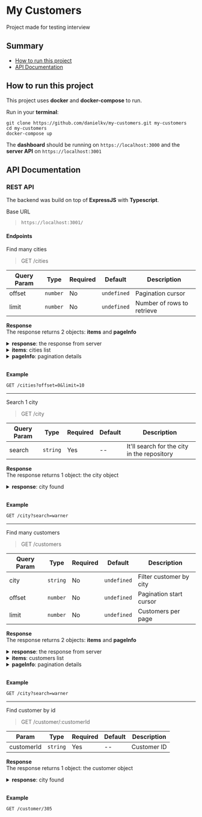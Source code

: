 # My Customers

Project made for testing interview

## Summary

-   [How to run this project](#howto)
-   [API Documentation](#apidocs)

## <a name='howto'></a>How to run this project

This project uses **docker** and **docker-compose** to run.

Run in your **terminal**:

```
git clone https://github.com/danielkv/my-customers.git my-customers
cd my-customers
docker-compose up
```

The **dashboard** should be running on `https://localhost:3000` and the **server API** on `https://localhost:3001`

## <a name='apidocs'></a>API Documentation

### REST API

The backend was build on top of **ExpressJS** with **Typescript**.

Base URL

> `https://localhost:3001/`

#### Endpoints

Find many cities

> GET /cities

| Query Param | Type     | Required | Default     | Description                |
| ----------- | -------- | -------- | ----------- | -------------------------- |
| offset      | `number` | No       | `undefined` | Pagination cursor          |
| limit       | `number` | No       | `undefined` | Number of rows to retrieve |

**Response** \
The response returns 2 objects: **items** and **pageInfo**

<details>
	<summary><b>response</b>: the response from server</summary>
	<p>

    {
    	items: array of cities
    	pageInfo: pagination details
    }

</p>

</details>

<details>
	<summary><b>items</b>: cities list</summary>
	<p>

    items: [
    	{
    		city: "Warner, NH",
    		customers_total: 20
    	},
    	{
    		city: "East Natchitoches, PA",
    		customers_total: 20
    	},
    	...
    ]

</p>

</details>
<details>
	<summary><b>pageInfo</b>: pagination details</summary>
	<p>

    pageInfo: {
    	itemsTotal: 50,
    	offset: 0,
    	limit: 10
    }

</p>

</details>
<br>

**Example**

`GET /cities?offset=0&limit=10`

---

Search 1 city

> GET /city

| Query Param | Type     | Required | Default | Description                                 |
| ----------- | -------- | -------- | ------- | ------------------------------------------- |
| search      | `string` | Yes      | --      | It'll search for the city in the repository |

**Response** \
The response returns 1 object: the city object

<details>
	<summary><b>response</b>: city found</summary>
	<p>
    	
	{
		city: "Warner, NH",
		customers_total: 20
	}

</p>

</details>
<br>

**Example**

`GET /city?search=warner`

---

Find many customers

> GET /customers

| Query Param | Type     | Required | Default     | Description             |
| ----------- | -------- | -------- | ----------- | ----------------------- |
| city        | `string` | No       | `undefined` | Filter customer by city |
| offset      | `number` | No       | `undefined` | Pagination start cursor |
| limit       | `number` | No       | `undefined` | Customers per page      |

**Response** \
The response returns 2 objects: **items** and **pageInfo**

<details>
	<summary><b>response</b>: the response from server</summary>
	<p>

    {
    	items: array of customers
    	pageInfo: pagination details
    }

</p>

</details>

<details>
	<summary><b>items</b>: customers list</summary>
	<p>

    items: [
    	 {
            id: 255,
            first_name: "Craig",
            last_name: "Miller",
            email: "cmiller72@bbb.org",
            gender: "Male",
            company: "Wikizz",
            city: "Conyersville, AZ",
            title: "Associate Professor",
            lat: 36.4497784,
            long: -88.29420739999999
        },
        {
            id: 305,
            first_name: "Sara",
            last_name: "Edwards",
            email: "sedwards8g@themeforest.net",
            gender: "Female",
            company: "Dabtype",
            city: "Conyersville, AZ",
            title: "Marketing Assistant",
            lat: 36.4497784,
            long: -88.29420739999999
        },
    	...
    ]

</p>

</details>
<details>
	<summary><b>pageInfo</b>: pagination details</summary>
	<p>

    pageInfo: {
    	itemsTotal: 50,
    	offset: 0,
    	limit: 10
    }

</p>

</details>
<br>

**Example**

`GET /city?search=warner`

---

Find customer by id

> GET /customer/:customerId

| Param      | Type     | Required | Default | Description |
| ---------- | -------- | -------- | ------- | ----------- |
| customerId | `string` | Yes      | --      | Customer ID |

**Response** \
The response returns 1 object: the customer object

<details>
	<summary><b>response</b>: city found</summary>
	<p>
    	
	{
		id: 305,
		first_name: "Sara",
		last_name: "Edwards",
		email: "sedwards8g@themeforest.net",
		gender: "Female",
		company: "Dabtype",
		city: "Conyersville, AZ",
		title: "Marketing Assistant",
		lat: 36.4497784,
		long: -88.29420739999999
	}

</p>

</details>
<br>

**Example**

`GET /customer/305`
